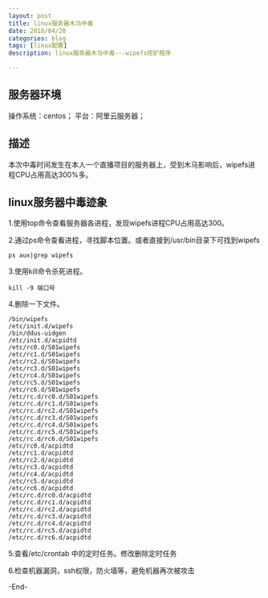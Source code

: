 ```yaml
---
layout: post
title: linux服务器木马中毒
date: 2018/04/20
categories: blog
tags: [linux配置]
description: linux服务器木马中毒---wipefs挖矿程序

---
```

## 服务器环境

操作系统：centos；
平台：阿里云服务器；

## 描述

本次中毒时间发生在本人一个直播项目的服务器上，受到木马影响后，wipefs进程CPU占用高达300%多。

## linux服务器中毒迹象

1.使用top命令查看服务器各进程，发现wipefs进程CPU占用高达300。

2.通过ps命令查看进程，寻找脚本位置。或者直接到/usr/bin目录下可找到wipefs

    ps aux|grep wipefs
    
3.使用kill命令杀死进程。

    kill -9 端口号
    
4.删除一下文件。

    /bin/wipefs
    /etc/init.d/wipefs
    /bin/ddus-uidgen
    /etc/init.d/acpidtd
    /etc/rc0.d/S01wipefs
    /etc/rc1.d/S01wipefs
    /etc/rc2.d/S01wipefs
    /etc/rc3.d/S01wipefs
    /etc/rc4.d/S01wipefs
    /etc/rc5.d/S01wipefs
    /etc/rc6.d/S01wipefs
    /etc/rc.d/rc0.d/S01wipefs
    /etc/rc.d/rc1.d/S01wipefs
    /etc/rc.d/rc2.d/S01wipefs
    /etc/rc.d/rc3.d/S01wipefs
    /etc/rc.d/rc4.d/S01wipefs
    /etc/rc.d/rc5.d/S01wipefs
    /etc/rc.d/rc6.d/S01wipefs
    /etc/rc0.d/acpidtd
    /etc/rc1.d/acpidtd
    /etc/rc2.d/acpidtd
    /etc/rc3.d/acpidtd
    /etc/rc4.d/acpidtd
    /etc/rc5.d/acpidtd
    /etc/rc6.d/acpidtd
    /etc/rc.d/rc0.d/acpidtd
    /etc/rc.d/rc1.d/acpidtd
    /etc/rc.d/rc2.d/acpidtd
    /etc/rc.d/rc3.d/acpidtd
    /etc/rc.d/rc4.d/acpidtd
    /etc/rc.d/rc5.d/acpidtd
    /etc/rc.d/rc6.d/acpidtd
    
5.查看/etc/crontab 中的定时任务。修改删除定时任务

6.检查机器漏洞，ssh权限，防火墙等，避免机器再次被攻击

-End-
    
